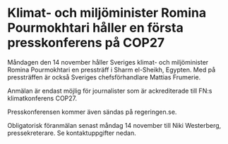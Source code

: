 # Klimat- och miljöminister Romina Pourmokhtari håller en första presskonferens på COP27

Måndagen den 14 november håller Sveriges klimat- och miljöminister Romina Pourmokhtari en pressträff i Sharm el-Sheikh, Egypten. Med på pressträffen är också Sveriges chefsförhandlare Mattias Frumerie.

Anmälan är endast möjlig för journalister som är ackrediterade till FN:s klimatkonferens COP27.

Presskonferensen kommer även sändas på regeringen.se.

Obligatorisk föranmälan senast måndag 14 november till Niki Westerberg, pressekreterare. Se kontaktuppgifter nedan.
